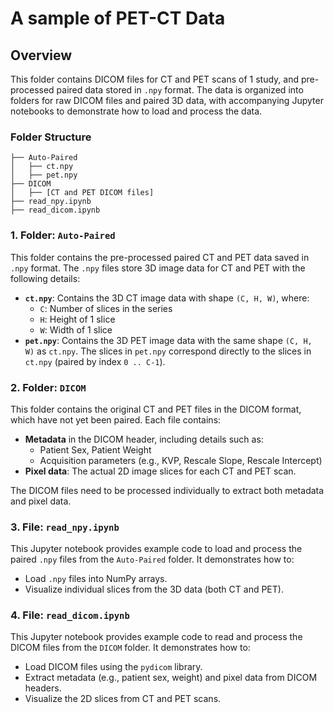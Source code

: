 # A sample of PET-CT Data

## Overview
This folder contains DICOM files for CT and PET scans of 1 study, and pre-processed paired data stored in `.npy` format. The data is organized into folders for raw DICOM files and paired 3D data, with accompanying Jupyter notebooks to demonstrate how to load and process the data.

### Folder Structure
```plaintext
├── Auto-Paired
│   ├── ct.npy
│   ├── pet.npy
├── DICOM
│   ├── [CT and PET DICOM files]
├── read_npy.ipynb
├── read_dicom.ipynb
```

### 1. Folder: `Auto-Paired`

This folder contains the pre-processed paired CT and PET data saved in `.npy` format. The `.npy` files store 3D image data for CT and PET with the following details:

- **`ct.npy`**: Contains the 3D CT image data with shape `(C, H, W)`, where:
  - `C`: Number of slices in the series
  - `H`: Height of 1 slice
  - `W`: Width of 1 slice
- **`pet.npy`**: Contains the 3D PET image data with the same shape `(C, H, W)` as `ct.npy`. The slices in `pet.npy` correspond directly to the slices in `ct.npy` (paired by index `0 .. C-1`).

### 2. Folder: `DICOM`

This folder contains the original CT and PET files in the DICOM format, which have not yet been paired. Each file contains:
- **Metadata** in the DICOM header, including details such as:
  - Patient Sex, Patient Weight
  - Acquisition parameters (e.g., KVP, Rescale Slope, Rescale Intercept)
- **Pixel data**: The actual 2D image slices for each CT and PET scan.

The DICOM files need to be processed individually to extract both metadata and pixel data.

### 3. File: `read_npy.ipynb`

This Jupyter notebook provides example code to load and process the paired `.npy` files from the `Auto-Paired` folder. It demonstrates how to:
- Load `.npy` files into NumPy arrays.
- Visualize individual slices from the 3D data (both CT and PET).

### 4. File: `read_dicom.ipynb`

This Jupyter notebook provides example code to read and process the DICOM files from the `DICOM` folder. It demonstrates how to:
- Load DICOM files using the `pydicom` library.
- Extract metadata (e.g., patient sex, weight) and pixel data from DICOM headers.
- Visualize the 2D slices from CT and PET scans.
